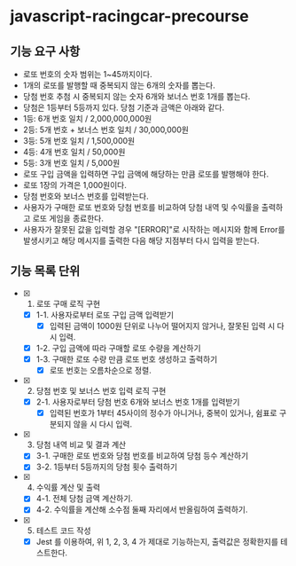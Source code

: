 # javascript-racingcar-precourse

## 기능 요구 사항

- 로또 번호의 숫자 범위는 1~45까지이다.
- 1개의 로또를 발행할 때 중복되지 않는 6개의 숫자를 뽑는다.
- 당첨 번호 추첨 시 중복되지 않는 숫자 6개와 보너스 번호 1개를 뽑는다.
- 당첨은 1등부터 5등까지 있다. 당첨 기준과 금액은 아래와 같다.
- 1등: 6개 번호 일치 / 2,000,000,000원
- 2등: 5개 번호 + 보너스 번호 일치 / 30,000,000원
- 3등: 5개 번호 일치 / 1,500,000원
- 4등: 4개 번호 일치 / 50,000원
- 5등: 3개 번호 일치 / 5,000원
- 로또 구입 금액을 입력하면 구입 금액에 해당하는 만큼 로또를 발행해야 한다.
- 로또 1장의 가격은 1,000원이다.
- 당첨 번호와 보너스 번호를 입력받는다.
- 사용자가 구매한 로또 번호와 당첨 번호를 비교하여 당첨 내역 및 수익률을 출력하고 로또 게임을 종료한다.
- 사용자가 잘못된 값을 입력할 경우 "[ERROR]"로 시작하는 메시지와 함께 Error를 발생시키고 해당 메시지를 출력한 다음 해당 지점부터 다시 입력을 받는다.

## 기능 목록 단위

- [x] 1. 로또 구매 로직 구현

  - [x] 1-1. 사용자로부터 로또 구입 금액 입력받기
    - [x] 입력된 금액이 1000원 단위로 나누어 떨어지지 않거나, 잘못된 입력 시 다시 입력.
  - [x] 1-2. 구입 금액에 따라 구매할 로또 수량을 계산하기
  - [x] 1-3. 구매한 로또 수량 만큼 로또 번호 생성하고 출력하기
    - [x] 로또 번호는 오름차순으로 정렬.

- [x] 2. 당첨 번호 및 보너스 번호 입력 로직 구현

  - [x] 2-1. 사용자로부터 당첨 번호 6개와 보너스 번호 1개를 입력받기
    - [x] 입력된 번호가 1부터 45사이의 정수가 아니거나, 중복이 있거나, 쉼표로 구분되지 않을 시 다시 입력.

- [x] 3. 당첨 내역 비교 및 결과 계산

  - [x] 3-1. 구매한 로또 번호와 당첨 번호를 비교하여 당첨 등수 계산하기
  - [x] 3-2. 1등부터 5등까지의 당첨 횟수 출력하기

- [x] 4. 수익률 계산 및 출력

  - [x] 4-1. 전체 당첨 금액 계산하기.
  - [x] 4-2. 수익률을 계산해 소수점 둘째 자리에서 반올림하여 출력하기.

- [x] 5. 테스트 코드 작성

  - [x] Jest 를 이용하여, 위 1, 2, 3, 4 가 제대로 기능하는지, 출력값은 정확한지를 테스트한다.
